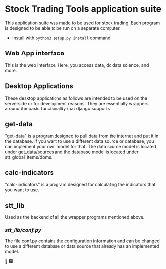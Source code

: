 # Stock Trading Tools application suite
This application suite was made to be used for stock trading. Each program is designed to be able to be run on a separate computer.

- install with `python3 setup.py install` command

## Web App interface
This is the web interface. Here, you access data, do data science, and more.

## Desktop Applications
These desktop applications as follows are intended to be used on the serverside or for development reasons. They are essentially wrappers around the basic functionality that django supports

## get-data
"get-data" is a program designed to pull data from the internet and put it in the database. If you want to use a different data source or database, you can implement your own model for that. The data source model is located under get_data/sources and the database model is located under stt_global_items/dbms.

## calc-indicators
"calc-indicators" is a program designed for calculating the indicators that you want to use.

## stt_lib
Used as the backend of all the wrapper programs mentioned above.

### *stt_lib/conf.py*
The file conf.py contains the configuration information and can be changed to use a different database or data source that already has an implemented model.

:tada: :fireworks:
